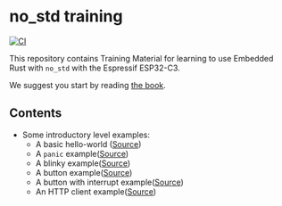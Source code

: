 # no_std training

[![CI](https://github.com/esp-rs/no_std-training/actions/workflows/ci.yml/badge.svg)](https://github.com/esp-rs/no_std-training/actions/workflows/ci.yml)

This repository contains Training Material for learning to use Embedded Rust with `no_std` with the Espressif ESP32-C3.

We suggest you start by reading [the book](https://esp-rs.github.io/no_std-training/).

## Contents

* Some introductory level examples:
  * A basic hello-world ([Source](./intro/hello-world))
  * A `panic` example([Source](./intro/panic))
  * A blinky example([Source](./intro/blinky))
  * A button example([Source](./intro/button))
  * A button with interrupt example([Source](./intro/button-interrupt))
  * An HTTP client example([Source](./intro/http-clientt))
